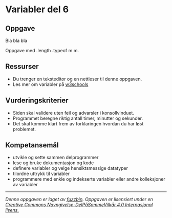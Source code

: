# Variabler del 6

## Oppgave

Bla bla bla

Oppgave med .length .typeof m.m.

## Ressurser

* Du trenger en teksteditor og en nettleser til denne oppgaven.
* Les mer om variabler på [w3schools](http://www.w3schools.com/js/js_operators.asp)

## Vurderingskriterier

* Siden skal validere uten feil og advarsler i konsollvinduet.
* Programmet beregne riktig antall timer, minutter og sekunder.
* Det skal komme klart frem av forklaringen hvordan du har løst problemet.

## Kompetansemål

* utvikle og sette sammen delprogrammer
* lese og bruke dokumentasjon og kode
* definere variabler og velge hensiktsmessige datatyper
* tilordne uttrykk til variabler
* programmere med enkle og indekserte variabler eller andre kolleksjoner av variabler

---
_Denne oppgaven er laget av [fuzzbin](https://github.com/fuzzbin). Oppgaven er lisensiert under en [Creative Commons Navngivelse-DelPåSammeVilkår 4.0 Internasjonal lisens.
](http://creativecommons.org/licenses/by-sa/4.0/)_

